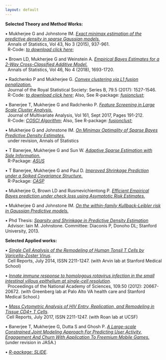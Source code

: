 ```yaml
---
layout: default
---
```


<b>Selected Theory and Method Works:</b>
<br/>
<p> 
  &#8226; Mukherjee G and Johnstone IM. <a href='http://www-bcf.usc.edu/~gourab/l0-sparsity.pdf'><em>Exact minimax estimation of the predictive density in sparse Gaussian models.</em></a> 
  <br/> &#160; Annals of Statistics, Vol 43, No 3 (2015), 937-961.
  <br/> &#160;  R-Code: 
  <a href='http://www-bcf.usc.edu/~gourab/code-l0-sparsity/'><em>to download click here</em></a>;
  <!--<br/> &#160; Link to: Supplementray Materials, &#160; R-code, &#160;   
  <a href='https://projecteuclid.org/euclid.aos/1431695634'>Journal Page</a>. -->
</p> 
<p> 
&#8226; Brown LD, Mukherjee G  and Weinstein  A. <a href='https://arxiv.org/pdf/1605.08466.pdf'><em>Empirical Bayes Estimates for a 2-Way Cross-Classified Additive Model.</em></a>
  <br/> &#160; Annals of Statistics, Vol 46, No 4 (2018), 1693-1720.
 <!-- <br/> &#160; Link to: Supplementary Materials, &#160; R-code, &#160; 
   <a href='https://projecteuclid.org/euclid.aos/1530086430'>Journal Page</a>.-->
  </p>
<p>
&#8226; Radchenko P and Mukherjee G. <a href='https://arxiv.org/pdf/1412.0753.pdf'><em>Convex clustering via L1 fusion penalization.</em></a>
  <br/> &#160; Journal of the Royal Statistical Society: Series B, 79.5 (2017): 1527-1546.
  <br/> &#160;  R-Code: 
  <a href='https://www.dropbox.com/sh/udjapvtjonod1xy/AABkaqWzXkYpQ-oVAp1Pb6X9a?dl=0'><em>to download click here</em></a>; Also, See R-package: <a href='https://gmukherjee.github.io/Software/2017-09-19-fusionclust/'><em>fusionclust</em></a>;
<!--  <br/> &#160; Link to: Supplementary Materials, &#160; R-code, &#160; <a href='https://rss.onlinelibrary.wiley.com/doi/full/10.1111/rssb.12226'>Journal Page</a>. -->
 </p>
<p>
&#8226; Banerjee T, Mukherjee G and Radchenko P. <a href='https://arxiv.org/pdf/1701.02857.pdf'><em>Feature Screening in Large Scale Cluster Analysis.</em></a> 
  <br/> &#160; Journal of Multivariate Analysis, Vol 161, Sept 2017, Pages 191-212.
  <br/> &#160;  R-Code: 
  <a href='https://gmukherjee.github.io/Software/2017-01-10-cosci/'><em>COSCI Algorithm</em></a>; Also, See R-package: <a href='https://gmukherjee.github.io/Software/2017-09-19-fusionclust/'><em>fusionclust</em></a>;
<!--  <br/> &#160; Link to: Supplementary Materials, &#160; R-code, &#160; 
  <a href='https://doi.org/10.1016/j.jmva.2017.08.001'>Journal Page</a>.
  </p>-->
<p>
&#8226; Mukherjee G and Johnstone IM. <a href='https://arxiv.org/pdf/1707.04380.pdf'><em>On Minimax Optimality of Sparse Bayes Predictive Density Estimates.</em></a>
<br/> &#160; under revision, Annals of Statistics
<!--<br/> &#160; Link to: Supplementary Materials, &#160; R-code, &#160;--> 
</p> 
<p>  
&#8226; T Banerjee, Mukherjee G and Sun W. <a href='http://www-bcf.usc.edu/~gourab/asus.pdf'> <em>Adaptive Sparse Estimation with Side Information.</em></a>
<br/> &#160;  R-Package: 
  <a href='https://cran.r-project.org/web/packages/asus/index.html'><em>ASUS</em></a>
<!--<br/> &#160; Link to: Supplementary Materials, &#160; R-Package: 
  <a href='https://cran.r-project.org/web/packages/asus/index.html'><em>ASUS</em></a>-->
<p>
<p>  
&#8226; T Banerjee, Mukherjee G and Paul D. <a href='http://www-bcf.usc.edu/~gourab/spiked.pdf'> <em>Improved Shrinkage Prediction under a Spiked Covariance
Structure.</em></a>
<br/> &#160;  R-Package: <a href='https://github.com/trambakbanerjee/casp#casp'><em>CASP</em></a>

<!--<br/> &#160; Link to: Supplementary Materials, &#160; R-Package: 
  <a href='https://cran.r-project.org/web/packages/asus/index.html'><em>ASUS</em></a>-->
<p>
<p>
&#8226; Mukherjee G, Brown LD and  Rusmevichientong P. <a href='https://arxiv.org/pdf/1511.00028.pdf'><em>Efficient Empirical Bayes prediction under check loss using Asymptotic Risk Estimates.</em></a>
<!--<br/> &#160; Under revision 
<br/> &#160; Link to: R-code.-->
<p>
&#8226; Mukherjee G and Johnstone IM. <a href='https://arxiv.org/pdf/arXiv:1212.0325.pdf'><em>On the within-family Kullback-Leibler risk in Gaussian Predictive models.</em></a>
<!--<br/> &#160; Under revision 
<br/> &#160; Link to: R-code.  -->
</p>
<p>
&#8226; Phd Thesis: <a href='http://www-bcf.usc.edu/~gourab/gourab-thesis.pdf'><em>Sparsity and Shrinkage in Predictive Density Estimation</em></a>
  <br/> &#160; Advisor: Iain M. Johnstone. Committee: Diaconis P, Donoho DL; Stanford University, 2013.
</p>  
<b>Selected Applied works:</b>
<br/>
<p>
&#8226; <a href='http://www.sciencedirect.com/science/article/pii/S2211124714004938'><em>Single Cell Analysis of the Remodeling of Human Tonsil T Cells by Varicella-Zoster Virus</em></a>. 
<br/> &#160; Cell Reports, July 2014, ISSN 2211-1247.  (with Arvin lab at Stanford Medical School)
<!--<br/> &#160; with Ann Arvin's VZV lab at Stanford Medical School. --> 
 </p>
<p>
&#8226; <a href='http://www.pnas.org/content/109/50/20667.abstract'><em>Innate immune response to homologous rotavirus infection in the small intestinal villous epithelium at single-cell resolution</em></a>. 
<br/> &#160; Proceedings of the National Academy of Sciences, 109.50 (2012): 20667-20672.
  (with Greenberg lab at Palo Alto VA health care and Stanford Medical School.)
<!--<!--<br/> &#160; With Harry Greenberg's Rotavirus lab at VA Hostipal and Stanford Medical School.-->
  </p>
<p>
&#8226; <a href='http://www.cell.com/cell-reports/pdf/S2211-1247(17)30935-X.pdf'><em>Mass Cytometric Analysis of HIV Entry, Replication, and Remodeling in Tissue CD4+ T Cells</em></a>. 
<br/> &#160;Cell Reports, July 2017, ISSN 2211-1247. (with Roan lab at UCSF)
<!--<!--<!--<br/> &#160; With Nadia Roan's HIV lab at UCSF. -->  
</p>
<p>
&#8226; Banerjee T, Mukherjee G, Dutta S and Ghosh P. <a href=''><em>A Large-scale Constrained Joint Modeling Approach For Predicting User Activity, Engagement And Churn With Application To Freemium Mobile Games.</em></a> (under revision in JASA.)
<!--<!--<!--<br/> &#160; With Nadia Roan's HIV lab at UCSF. -->  
</p>

<p>
&#8226; <a href='https://gmukherjee.github.io/Software/2018-06-15-slide/'><em>R-package: SLIDE</em></a>. 
<!--<!--<!--<br/> &#160; With Nadia Roan's HIV lab at UCSF. -->  
</p>

